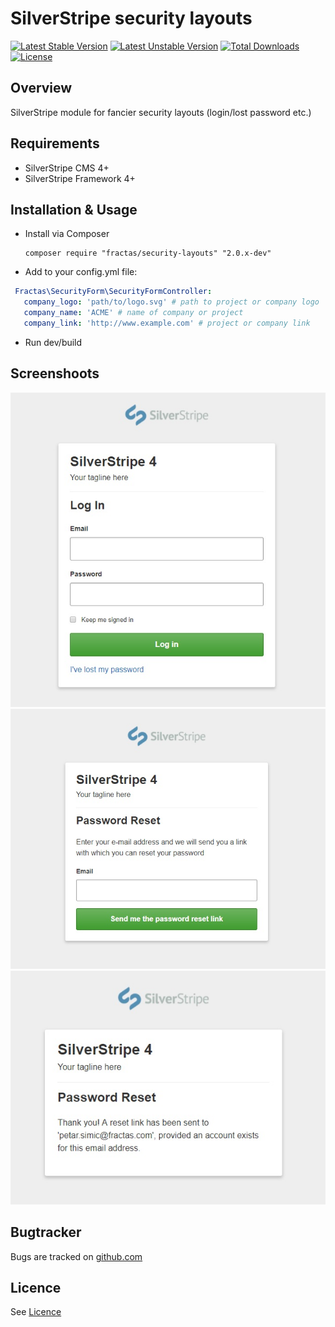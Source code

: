 # SilverStripe security layouts
[![Latest Stable Version](https://poser.pugx.org/fractas/security-layouts/v/stable)](https://packagist.org/packages/fractas/security-layouts)
[![Latest Unstable Version](https://poser.pugx.org/fractas/security-layouts/v/unstable)](https://packagist.org/packages/fractas/security-layouts)
[![Total Downloads](https://poser.pugx.org/fractas/security-layouts/downloads)](https://packagist.org/packages/fractas/security-layouts)
[![License](https://poser.pugx.org/fractas/security-layouts/license)](https://packagist.org/packages/fractas/security-layouts)

## Overview
SilverStripe module for fancier security layouts (login/lost password etc.)

## Requirements
- SilverStripe CMS 4+
- SilverStripe Framework 4+

## Installation & Usage
- Install via Composer
  ```
  composer require "fractas/security-layouts" "2.0.x-dev"
  ```
- Add to your config.yml file:
```yml
 Fractas\SecurityForm\SecurityFormController:
   company_logo: 'path/to/logo.svg' # path to project or company logo
   company_name: 'ACME' # name of company or project
   company_link: 'http://www.example.com' # project or company link
```
- Run dev/build

## Screenshoots

![Security Layout Log In](https://github.com/fractaslabs/silverstripe-security-layouts/blob/master/docs/images/security-layout-log-in.jpg)
![Security Layout Lost Password](https://github.com/fractaslabs/silverstripe-security-layouts/blob/master/docs/images/security-layout-lost-password.jpg)
![Security Layout Password Sent](https://github.com/fractaslabs/silverstripe-security-layouts/blob/master/docs/images/security-layout-password-sent.jpg)


## Bugtracker

Bugs are tracked on [github.com](https://github.com/fractaslabs/silverstripe-security-layouts/issues)

## Licence

See [Licence](https://github.com/fractaslabs/silverstripe-security-layouts/blob/master/LICENSE)
